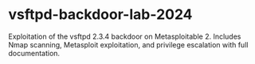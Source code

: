 # vsftpd-backdoor-lab-2024
Exploitation of the vsftpd 2.3.4 backdoor on Metasploitable 2. Includes Nmap scanning, Metasploit exploitation, and privilege escalation with full documentation.
